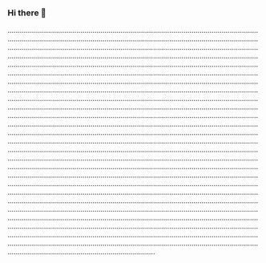 ### Hi there 👋

.................................................................................................................................................................................................................................................................................................................................................................................................................................................................................................................................................................................................................................................................................................................................................................................................................................................................................................................................................................................................................................................................................................................................................................................................................................................................................................................................................................................................................................................................................................................................................................................................................................................................................................................................................................................................................................................................................................................................................................................................................................................................................................................................................................................................................................................................................................................................................................................................................................................................................................................................................................................................................................................................................................................................................................................................................................................................................................................................................................................................................................................................................................................................................................................................................................................................................................................................................................................................................................